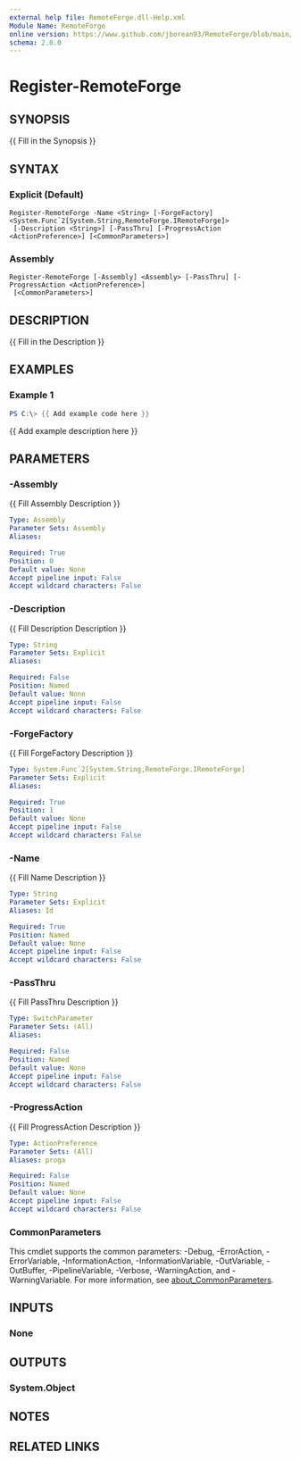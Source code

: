 ```yaml
---
external help file: RemoteForge.dll-Help.xml
Module Name: RemoteForge
online version: https://www.github.com/jborean93/RemoteForge/blob/main/docs/en-US/Register-RemoteForge.md
schema: 2.0.0
---
```


# Register-RemoteForge

## SYNOPSIS
{{ Fill in the Synopsis }}

## SYNTAX

### Explicit (Default)
```
Register-RemoteForge -Name <String> [-ForgeFactory] <System.Func`2[System.String,RemoteForge.IRemoteForge]>
 [-Description <String>] [-PassThru] [-ProgressAction <ActionPreference>] [<CommonParameters>]
```

### Assembly
```
Register-RemoteForge [-Assembly] <Assembly> [-PassThru] [-ProgressAction <ActionPreference>]
 [<CommonParameters>]
```

## DESCRIPTION
{{ Fill in the Description }}

## EXAMPLES

### Example 1
```powershell
PS C:\> {{ Add example code here }}
```

{{ Add example description here }}

## PARAMETERS

### -Assembly
{{ Fill Assembly Description }}

```yaml
Type: Assembly
Parameter Sets: Assembly
Aliases:

Required: True
Position: 0
Default value: None
Accept pipeline input: False
Accept wildcard characters: False
```

### -Description
{{ Fill Description Description }}

```yaml
Type: String
Parameter Sets: Explicit
Aliases:

Required: False
Position: Named
Default value: None
Accept pipeline input: False
Accept wildcard characters: False
```

### -ForgeFactory
{{ Fill ForgeFactory Description }}

```yaml
Type: System.Func`2[System.String,RemoteForge.IRemoteForge]
Parameter Sets: Explicit
Aliases:

Required: True
Position: 1
Default value: None
Accept pipeline input: False
Accept wildcard characters: False
```

### -Name
{{ Fill Name Description }}

```yaml
Type: String
Parameter Sets: Explicit
Aliases: Id

Required: True
Position: Named
Default value: None
Accept pipeline input: False
Accept wildcard characters: False
```

### -PassThru
{{ Fill PassThru Description }}

```yaml
Type: SwitchParameter
Parameter Sets: (All)
Aliases:

Required: False
Position: Named
Default value: None
Accept pipeline input: False
Accept wildcard characters: False
```

### -ProgressAction
{{ Fill ProgressAction Description }}

```yaml
Type: ActionPreference
Parameter Sets: (All)
Aliases: proga

Required: False
Position: Named
Default value: None
Accept pipeline input: False
Accept wildcard characters: False
```

### CommonParameters
This cmdlet supports the common parameters: -Debug, -ErrorAction, -ErrorVariable, -InformationAction, -InformationVariable, -OutVariable, -OutBuffer, -PipelineVariable, -Verbose, -WarningAction, and -WarningVariable. For more information, see [about_CommonParameters](http://go.microsoft.com/fwlink/?LinkID=113216).

## INPUTS

### None
## OUTPUTS

### System.Object
## NOTES

## RELATED LINKS
